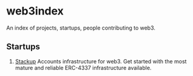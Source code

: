 # web3index
An index of projects, startups, people contributing to web3.

## Startups

1. [Stackup](https://www.stackup.sh/) Accounts infrastructure for web3. Get started with the most mature and reliable ERC-4337 infrastructure available.
